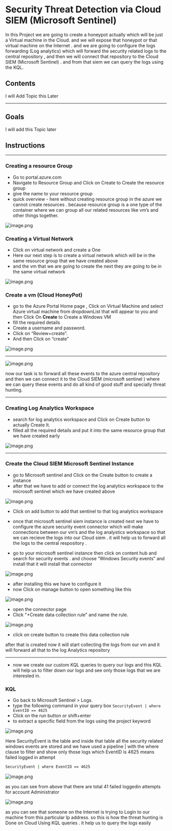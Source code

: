 # Security Threat Detection via Cloud SIEM (Microsoft Sentinel)

In this  Project we are going to create a honeypot actually which will be just a Virtual machine in the Cloud. and we will expose that honeypot or that virtual machine on the Internet . and we are going to configure the logs forwarding (Log analytics)  which will forward the security related logs to the central repository , and then we will connect that repository to the  Cloud SIEM (Microsoft Sentinel) . and from that siem we can query the logs using the KQL. 

## Contents

I will Add Topic  this Later

---

## Goals

I will add this Topic later 

## Instructions

---

### Creating a resource Group

- Go to portal.azure.com
- Navigate to Resource Group and Click on Create to Create the resource group
- give the name to your resource group
- quick overview - here without creating resource group in the azure we cannot create resources . because resource group is a one type of the container where we can group all our related resources like vm’s and other things together.

![image.png](image.png)

### Creating a Virtual Network

- Click on virtual network and create a One
- Here our next step is to create a virtual network which will be in the same resource group that we have created above
- and the vm that we are going to create the next they are going to be in the same virtual network

![image.png](image%201.png)

### Create a vm (Cloud HoneyPot)

- go to the Azure Portal Home page , Click on Virtual Machine  and select Azure virtual machine from dropdownList that will appear to you and then  Click On **Create** to Create a Windows VM
- fill the required details
- Create a username and password.
- Click on “Review+create”.
- And then Click on “create”

![image.png](image%202.png)

---

![image.png](image%203.png)

now our task is to forward all these events to the azure central repository and then we can connect it to the Cloud SIEM (microsoft sentinel )  where we can query these events and do all kind of good stuff and specially threat hunting.

---

### Creating Log Analytics  Workspace

- search for log analytics workspace and Click on Create button to actually Create It.
- filled all the required details and put it into the same resource group that we have created early

![image.png](image%204.png)

---

### Create the Cloud SIEM Microsoft Sentinel  Instance

- go to Microsoft sentinel and Click on the Create button to create a instance
- after that we have to add or connect the log analytics workspace to the microsoft sentinel which we have created above

![image.png](image%205.png)

- Click on add button to add that sentinel to that log analytics workspace
- once that microsoft sentinel siem instance is created  next we have to configure the azure security event connector  which will make connections between our vm’s and the log analystics workspace so that we can recieve the logs into our Cloud siem  . it will help  us to forward all the logs to the central respository .

- go to your microsoft sentinel instance then click on content hub and search for security events . and choose “Windows Security events” and install that it will install that connector

![image.png](image%206.png)

- after installing this we have to configure it
- now Click on manage button to open something like this

![image.png](image%207.png)

- open the connector page
- Click "+Create data collection rule" and name the rule.

![image.png](image%208.png)

- click on create button to create this data collection  rule

after that is created now it will start collecting the logs from our vm and it will forward all that to the log Analytics repository 

---

- now we create our custom KQL queries to query our logs  and this KQL will help us to filter down our logs and see only those logs that we are  interested in.

### KQL

- Go back to Microsoft Sentinel > Logs.
- type the following command in your query box ```SecurityEvent | where EventID == 4625```
- Click on the run button or shift+enter
- to extract a specific field from the logs using the project keyword

![image.png](image%209.png)

Here SecurityEvent is the table and inside that table all the security related windows events are stored  and we have used a pipeline |  with the where clause to filter and show only those logs which EventID is 4625 means failed logged in attempt

```bash
SecurityEvent | where EventID == 4625
```

![image.png](image%2010.png)

as you can see from above that there are total 41 failed loggedin attempts for account Administrator

![image.png](image%2011.png)

as you can see that someone on the Internet is trying to Login to our machine from this particular Ip address. so this is how the threat hunting is Done on Cloud Using KQL queries  . it help us to query the logs easily
